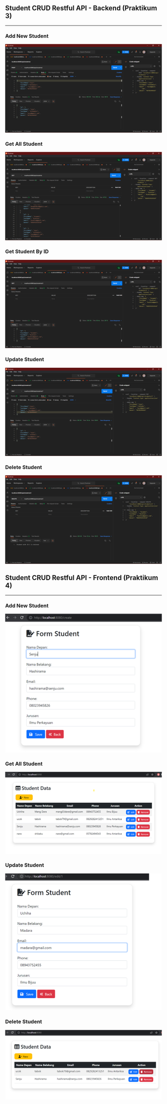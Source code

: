 ## Student CRUD Restful API - Backend (Praktikum 3)
-----------------------------------------
### Add New Student
![add student](img/Screenshot%20(99).png)
### Get All Student
![get student](img/Screenshot%20(100).png)
### Get Student By ID
![add student](img/Screenshot%20(101).png)
### Update Student
![add student](img/Screenshot%20(102).png)
### Delete Student
![add student](img/Screenshot%20(103).png)


## Student CRUD Restful API - Frontend (Praktikum 4)
-----------------------------------------
### Add New Student
![add student](img/Screenshot%202022-03-24%20181241.png)
### Get All Student
![get student](img/Screenshot%202022-03-24%20181329.png)
### Update Student
![add student](img/Screenshot%202022-03-24%20181414.png)
### Delete Student
![add student](img/Screenshot%202022-03-24%20181508.png)
